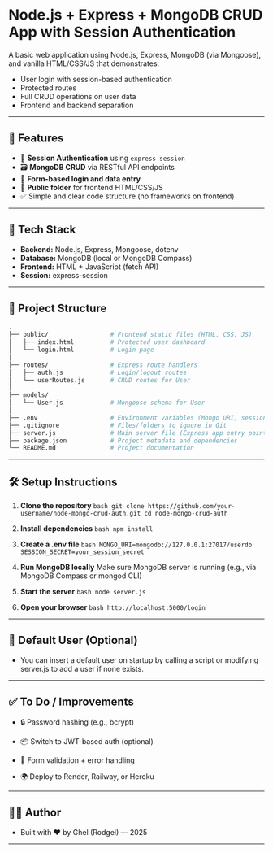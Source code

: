 # Node.js + Express + MongoDB CRUD App with Session Authentication

A basic web application using Node.js, Express, MongoDB (via Mongoose), and vanilla HTML/CSS/JS that demonstrates:

- User login with session-based authentication
- Protected routes
- Full CRUD operations on user data
- Frontend and backend separation

---

## 🚀 Features

- 🔐 **Session Authentication** using `express-session`
- 🗃️ **MongoDB CRUD** via RESTful API endpoints
- 🧾 **Form-based login and data entry**
- 📁 **Public folder** for frontend HTML/CSS/JS
- ✅ Simple and clear code structure (no frameworks on frontend)

---

## 🧱 Tech Stack

- **Backend:** Node.js, Express, Mongoose, dotenv
- **Database:** MongoDB (local or MongoDB Compass)
- **Frontend:** HTML + JavaScript (fetch API)
- **Session:** express-session

---

## 📂 Project Structure
```bash
.
├── public/                 # Frontend static files (HTML, CSS, JS)
│   ├── index.html          # Protected user dashboard
│   └── login.html          # Login page
│
├── routes/                 # Express route handlers
│   ├── auth.js             # Login/logout routes
│   └── userRoutes.js       # CRUD routes for User
│
├── models/
│   └── User.js             # Mongoose schema for User
│
├── .env                    # Environment variables (Mongo URI, session secret)
├── .gitignore              # Files/folders to ignore in Git
├── server.js               # Main server file (Express app entry point)
├── package.json            # Project metadata and dependencies
└── README.md               # Project documentation
```
---

## 🛠️ Setup Instructions

  1. **Clone the repository**
    ```bash
      git clone https://github.com/your-username/node-mongo-crud-auth.git
      cd node-mongo-crud-auth
    ```
  2. **Install dependencies**
    ```bash
      npm install
    ```
  3. **Create a .env file**
    ```bash
      MONGO_URI=mongodb://127.0.0.1:27017/userdb
      SESSION_SECRET=your_session_secret
    ```
  4. **Run MongoDB locally**
    Make sure MongoDB server is running (e.g., via MongoDB Compass or mongod CLI)

  5. **Start the server**
    ```bash
      node server.js
    ```
  6. **Open your browser**
    ```bash
      http://localhost:5000/login
    ```

---

## 👤 Default User (Optional)
 - You can insert a default user on startup by calling a script or modifying server.js to add a user if none exists.

---

## ✅ To Do / Improvements
   - 🔒 Password hashing (e.g., bcrypt)

   - 📦 Switch to JWT-based auth (optional)

   - 🧼 Form validation + error handling

   - 🌍 Deploy to Render, Railway, or Heroku

----

## 🧑‍💻 Author
   - Built with ❤️ by Ghel (Rodgel) — 2025

---
